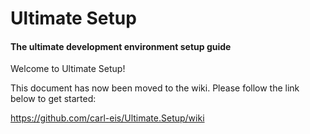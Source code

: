 # Ultimate Setup
#### The ultimate development environment setup guide
Welcome to Ultimate Setup!

This document has now been moved to the wiki. Please follow the link below to get started:

https://github.com/carl-eis/Ultimate.Setup/wiki

